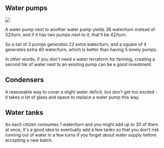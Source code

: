 ## Water pumps
![](img/pumps.png)

A water pump next to another water pump yields 38 water/turn instead of 32/turn, and if it has two pumps next to it, that'll be 42/turn.

So a set of 3 pumps generates 22 extra water/turn, and a square of 4 generates extra 40 water/turn, which is better than having 5 lonely pumps.

In other words, if you don't need a water terraform for farming, creating a second tile of water next to an existing pump can be a good investment.

## Condensers
A reasonable way to cover a slight water deficit, but don't get too excited - it takes *a lot* of glass and space to replace a water pump this way.

## Water tanks
As each citizen consumes 1 water/turn and you might add up to 30 of them at once, it's a good idea to eventually add a few tanks so that you don't risk running out of water in a few turns if you forget about water supply before accepting a new batch.